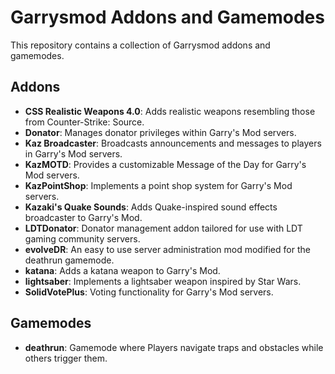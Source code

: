 # Garrysmod Addons and Gamemodes

This repository contains a collection of Garrysmod addons and gamemodes.

## Addons

- **CSS Realistic Weapons 4.0**: Adds realistic weapons resembling those from Counter-Strike: Source.
- **Donator**: Manages donator privileges within Garry's Mod servers.
- **Kaz Broadcaster**: Broadcasts announcements and messages to players in Garry's Mod servers.
- **KazMOTD**: Provides a customizable Message of the Day for Garry's Mod servers.
- **KazPointShop**: Implements a point shop system for Garry's Mod servers.
- **Kazaki's Quake Sounds**: Adds Quake-inspired sound effects broadcaster to Garry's Mod.
- **LDTDonator**: Donator management addon tailored for use with LDT gaming community servers.
- **evolveDR**: An easy to use server administration mod modified for the deathrun gamemode.
- **katana**: Adds a katana weapon to Garry's Mod.
- **lightsaber**: Implements a lightsaber weapon inspired by Star Wars.
- **SolidVotePlus**: Voting functionality for Garry's Mod servers.

## Gamemodes

- **deathrun**: Gamemode where Players navigate traps and obstacles while others trigger them.

